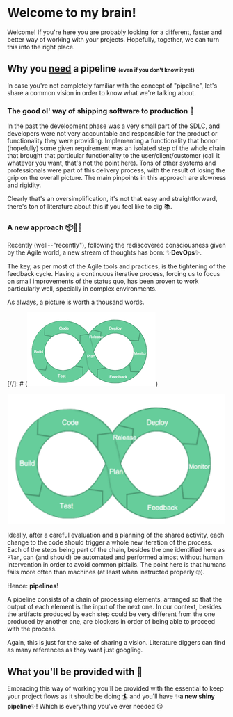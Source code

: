 
# Welcome to my brain!
Welcome! If you're here you are probably looking for a different, faster and better way of working with your projects.
Hopefully, together, we can turn this into the right place.

## Why you <u>need</u> a pipeline <small><small><small>(even if you don't know it yet)</small></small></small>
In case you're not completely familiar with the concept of "pipeline", let's share a common vision in order to know
what we're talking about.

### The good ol' way of shipping software to production 🐢
In the past the development phase was a very small part of the SDLC, and developers were not very accountable and
responsible for the product or functionality they were providing.
Implementing a functionality that honor (hopefully) some given requirement was an isolated step of the whole chain that
brought that particular functionality to the user/client/customer (call it whatever you want, that's not the point
here). Tons of other systems and professionals were part of this delivery process, with the result of losing the grip
on the overall picture.
The main pinpoints in this approach are slowness and rigidity.

Clearly that's an oversimplification, it's not that easy and straightforward, there's ton of literature about this if
you feel like to dig 📚.

### A new approach 📦🚚💨
Recently (well--"recently"), following the rediscovered consciousness given by the Agile world, a new stream of thoughts
has born: ✨**DevOps**✨.

The key, as per most of the Agile tools and practices, is the tightening of the feedback cycle.
Having a continuous iterative process, forcing us to focus on small improvements of the status quo, has been proven to
work particularly well, specially in complex environments.

As always, a picture is worth a thousand words.

[//]: # (![DevOps feedback loop](images/feedback-loop.png))
<p align="center">
  <img width="500" height="300" src="images/feedback-loop.png">
</p>


Ideally, after a careful evaluation and a planning of the shared activity, each change to the code should trigger a 
whole new iteration of the process.
Each of the steps being part of the chain, besides the one identified here as `Plan`, can (and should) be automated
and performed almost without human intervention in order to avoid common pitfalls.
The point here is that humans fails more often than machines (at least when instructed properly 🙄).

Hence: **pipelines**!

A pipeline consists of a chain of processing elements, arranged so that the output of each element is the input of the
next one. In our context, besides the artifacts produced by each step could be very different from the one produced by
another one, are blockers in order of being able to proceed with the process.

Again, this is just for the sake of sharing a vision. Literature diggers can find as many references as they want just
googling.

## What you'll be provided with 🎁
Embracing this way of working you'll be provided with the essential to keep your project flows as it should be doing 🏄‍
and you'll have ✨**a new shiny pipeline**✨! Which is everything you've ever needed 😏

